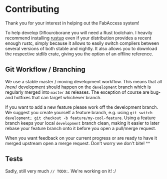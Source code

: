# Contributing

Thank you for your interest in helping out the FabAccess system!

To help develop Diflouroborane you will need a Rust toolchain. I heavily recommend installing
[rustup](https://rustup.rs) even if your distribution provides a recent enough rustc, simply because
it allows to easily switch compilers between several versions of both stable and nightly. It also
allows you to download the respective stdlib crate, giving you the option of an offline reference.

## Git Workflow / Branching

We use a stable master / moving development workflow. This means that all /new/ development should
happen on the `development` branch which is regularly merged into `master` as releases. The
exception of course are bug- and hotfixes that can target whichever branch.

If you want to add a new feature please work off the development branch. We suggest you create
yourself a feature branch, e.g. using `git switch development; git checkout -b
feature/my-cool-feature`.
Using a feature branch keeps your local `development` branch clean, making it easier to later rebase
your feature branch onto it before you open a pull/merge request.

When you want feedback on your current progress or are ready to have it merged upstream open a merge
request. Don't worry we don't bite! ^^


## Tests

Sadly, still very much `// TODO:`. We're working on it! :/
